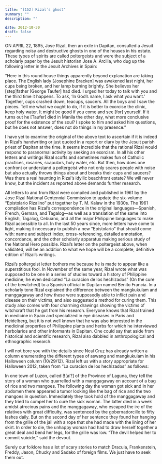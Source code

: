 ```yaml
---
title: "[152] Rizal’s ghost"
summary: ""
description: ""

date: 2012-10-30
draft: false
---
```


ON APRIL 22, 1895, Jose Rizal, then an exile in Dapitan, consulted a Jesuit regarding noisy and destructive ghosts in one of the houses in his estate. These types of spirits are called poltergeists and were the subject of a scholarly paper by the Jesuit historian Jose A. Arcilla, who dug up the following letter in the Jesuit Archives in Spain:

“Here in this round house things apparently beyond explanation are taking place. The English lady [Josephine Bracken] was awakened last night, her cups being broken, and her lamp burning brightly. She believes her [step]father [George Taufer] had died. I urged her today to talk with you and the third time it happens. To ask, ‘In God’s name, I ask what you want.’ Together, cups crashed down, teacups, saucers. All the boys and I saw the pieces. Tell me what we ought to do, if it is better to exorcise the clinic, keep holy water. It might be good if you come and see [for] yourself. If it turns out he [Taufer] died in Manila the other day, what more conclusive proof for the existence of the soul? I spoke to him and asked him questions, but he does not answer, does not do things in my presence.”

I have yet to examine the original of the above text to ascertain if it is indeed in Rizal’s handwriting or just quoted in a report or diary by the Jesuit parish priest of Dapitan at the time. It seems incredible that the rational Rizal would respond to paranormal activity by seeking an exorcism. In all his other letters and writings Rizal scoffs and sometimes makes fun of Catholic practices, rosaries, scapulars, holy water, etc. But then, how does one confront or understand a poltergeist who not only scares people with noise but also actually throws things about and breaks their cups and saucers? Was there a real haunting in Rizal’s idyllic beachfront estate? We will never know, but the incident as reported above demands further research.

All letters to and from Rizal were compiled and published in 1961 by the Jose Rizal National Centennial Commission to update the six-volume “Epistolario Rizalino” put together by T. M. Kalaw in the 1930s. The 1961 compilation has Rizal’s correspondence in the original languages—Spanish, French, German, and Tagalog—as well as a translation of the same into English, Tagalog, Cebuano, and all the major Philippine languages to make Rizal accessible to all. In the last 50 years since, more letters have come to light, making it necessary to publish a new “Epistolario” that should come with: name and subject index, cross-referencing, detailed annotation, concordance, and the other scholarly apparatus making serious study of the National Hero possible. Rizal’s letter on the poltergeist above, when validated, will be an addition to what we hope will be a complete, definitive edition of Rizal’s writings.

Rizal’s poltergeist letter bothers me because he is made to appear like a superstitious fool. In November of the same year, Rizal wrote what was supposed to be one in a series of studies toward a history of Philippine medicine; he even dedicated “La curacion de los hechizados” (On the cure of the bewitched) to a Spanish official in Dapitan named Benito Francia. In a scholarly tone Rizal explained the difference between the mangkukulam and manggagaway and how these were supposedly able to inflict pain and disease on their victims, and also suggested a method for curing them. This study also comes with four charming drawings showing the victims of witchcraft that he got from his research. Everyone knows that Rizal trained in medicine in Spain and specialized in eye diseases in Paris and Heidelberg, but it is not well known that he was also interested in the medicinal properties of Philippine plants and herbs for which he interviewed herbolarios and other informants in Dapitan. One could say that aside from historical and scientific research, Rizal also dabbled in anthropological and ethnographic research.

I will not bore you with the details since Neal Cruz has already written a column enumerating the different types of aswang and mangkukulam in his Halloween column (10/29/12). Rizal left us with a story appropriate for Halloween 2012, taken from “La curacion de los hechizados” as follows:

In one town of Luzon, called B[ai?] of the Province of Laguna, they tell the story of a woman who quarrelled with a manggagaway on account of a bag of rice and two mangoes. The following day the woman got sick and in her abdomen there appeared a tumor looking like the bag of rice and the two mangoes in question. Immediately they took hold of the manggagaway and they tried to compel her to cure the sick woman. The latter died in a week amidst atrocious pains and the manggagaway, who escaped the ire of the relatives with great difficulty, was sentenced by the gobernadorcillo to fifty lashes daily. But on the second day of her sentence they found her hanging from the grille of the jail with a rope that she had made with the lining of her skirt. In order to die, the unhappy woman had had to draw herself together a great deal and bend her legs, for the grille was low. “The devil helped her to commit suicide,” said the devout.

Surely our folklore has a lot of scary stories to match Dracula, Frankenstein, Freddy, Jason, Chucky and Sadako of foreign films. We just have to seek them out.
